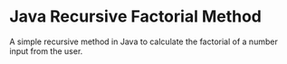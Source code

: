 # Java Recursive Factorial Method

A simple recursive method in Java to calculate the factorial of a number
input from the user.
